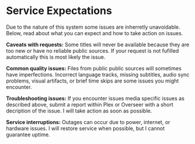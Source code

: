 # Service Expectations

Due to the nature of this system some issues are inherretly unavoidable. Below, read about what you can expect and how to take action on issues.

**Caveats with requests:** Some titles will never be available because they are too new or have no reliable public sources. If your request is not fufilled automatically this is most likely the issue.

**Common quality issues:** Files from public public sources will sometimes have imperfections. Incorrect language tracks, missing subtitles, audio sync problems, visual artifacts, or brief time skips are some issues you might encounter.

**Troubleshooting issues:** If you encounter issues media specific issues as described above, submit a report within Plex or Overseer with a short decription of the issue. I will take action as soon as possible.

**Service interruptions:** Outages can occur due to power, internet, or hardware issues. I will restore service when possible, but I cannot guarantee uptime.
